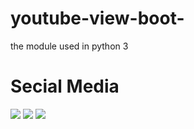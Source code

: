 # youtube-view-boot-
the module used in python 3
# Secial Media
[![](https://img.shields.io/badge/-hidayatcode-black?logo=blogger&style=flat-square)](https://hidayatcode.com/)
[![](https://img.shields.io/badge/-@CodeHidayat-1fa2f2?logo=twitter&style=flat-square&logoColor=white)](https://twitter.com/codehidayat)
[![](https://img.shields.io/badge/-hidayatcode-red?logo=youtube&style=flat-square)](https://www.youtube.com/channel/UCskI7xL3sdS1t0kcb22NQXQ)
